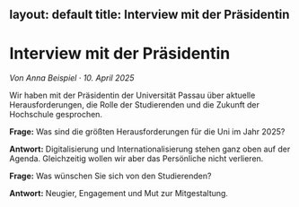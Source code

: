 layout: default
title: Interview mit der Präsidentin
---

# Interview mit der Präsidentin

*Von Anna Beispiel · 10. April 2025*

Wir haben mit der Präsidentin der Universität Passau über aktuelle Herausforderungen, die Rolle der Studierenden und die Zukunft der Hochschule gesprochen.

**Frage:** Was sind die größten Herausforderungen für die Uni im Jahr 2025?

**Antwort:** Digitalisierung und Internationalisierung stehen ganz oben auf der Agenda. Gleichzeitig wollen wir aber das Persönliche nicht verlieren.

**Frage:** Was wünschen Sie sich von den Studierenden?

**Antwort:** Neugier, Engagement und Mut zur Mitgestaltung.
